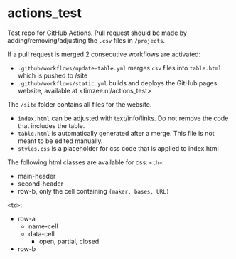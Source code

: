# actions_test

Test repo for GitHub Actions. Pull request should be made by adding/removing/adjusting the `.csv` files in `/projects`.

If a pull request is merged 2 consecutive workflows are activated:
- `.github/workflows/update-table.yml` merges `csv` files into `table.html` which is pushed to /site
- `.github/workflows/static.yml` builds and deploys the GitHub pages website, available at <timzee.nl/actions_test>

The `/site` folder contains all files for the website.
- `index.html` can be adjusted with text/info/links​. Do not remove the code that includes the table. 
- `table.html` is automatically generated after a merge​. This file is not meant to be edited manually.
- `styles.css`​ is a placeholder for css code that is applied to index.html

The following html classes are available for css:
`<th>`:
- main-header
- second-header
- row-b, only the cell containing `(maker, bases, URL)`

`<td>`:
- row-a
  - name-cell
  - data-cell
    - open, partial, closed
- row-b